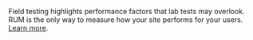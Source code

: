 Field testing highlights performance factors that lab tests may overlook. RUM is the only way to measure how your site performs for your users. [Learn more](https://web.dev/user-centric-performance-metrics/#in-the-field).
